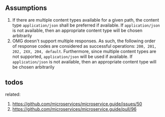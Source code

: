 ## Assumptions
1. If there are multiple content types available for a given path, the content type
   `application/json` shall be preferred if available. If `application/json` is not
   available, then an appropriate content type will be chosen arbitrarily
2. OMG doesn't support multiple responses. As such, the following order of response
   codes are considered as successful operations: `200, 201, 202, 2XX, 204, default`.
   Furthermore, since multiple content types are not supported, `application/json`
   will be used if available. If `application/json` is not available, then an
   appropriate content type will be chosen arbitrarily
   
   
## todos 
related:
1. https://github.com/microservices/microservice.guide/issues/50
2. https://github.com/microservices/microservice.guide/pull/96